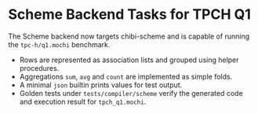# Scheme Backend Tasks for TPCH Q1

The Scheme backend now targets chibi-scheme and is capable of running the
`tpc-h/q1.mochi` benchmark.

- Rows are represented as association lists and grouped using helper
  procedures.
- Aggregations `sum`, `avg` and `count` are implemented as simple folds.
- A minimal `json` builtin prints values for test output.
- Golden tests under `tests/compiler/scheme` verify the generated code and
  execution result for `tpch_q1.mochi`.
